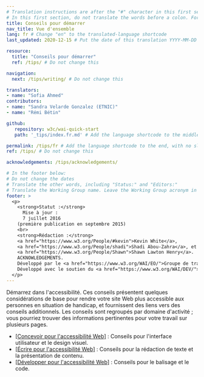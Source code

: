 ```yaml
---
# Translation instructions are after the "#" character in this first section. They are comments that do not show up in the web page. You do not need to translate the instructions after "#".
# In this first section, do not translate the words before a colon. For example, do not translate "title:". Do translate the text after "title:".title: Tips for Getting Started
title: Conseils pour démarrer
nav_title: Vue d'ensemble
lang: fr # Change "en" to the translated-language shortcode
last_updated: 2020-12-15 # Put the date of this translation YYYY-MM-DD (with month in the middle)

resource:
  title: "Conseils pour démarrer"
  ref: /tips/ # Do not change this

navigation:
  next: /tips/writing/ # Do not change this

translators:
- name: "Sofia Ahmed"
contributors:
- name: "Sandra Velarde Gonzalez (ETNIC)"
- name: "Rémi Bétin"

github:
   repository: w3c/wai-quick-start
   path: '_tips/index.fr.md' # Add the language shortcode to the middle of the filename, for example: content/index.fr.md

permalink: /tips/fr # Add the language shortcode to the end, with no slash at the end. For example /path/to/file/fr
ref: /tips/ # Do not change this

acknowledgements: /tips/acknowledgements/

# In the footer below:
# Do not change the dates
# Translate the other words, including "Status:" and "Editors:"
# Translate the Working Group name. Leave the Working Group acronym in English.
footer: >
  <p>
    <strong>Statut :</strong>
      Mise à jour :
      7 juillet 2016
    (première publication en septembre 2015)
    <br>
    <strong>Rédaction :</strong>
    <a href="https://www.w3.org/People/#kevin">Kevin White</a>,
    <a href="https://www.w3.org/People/shadi">Shadi Abou-Zahra</a>, et
    <a href="https://www.w3.org/People/Shawn">Shawn Lawton Henry</a>.
    ACKNOWLEDGEMENTS.
    Développé par le <a href="https://www.w3.org/WAI/EO/">Groupe de travail Éducation et Promotion (EOWG)</a>.
    Développé avec le soutien du <a href="https://www.w3.org/WAI/DEV/">projet WAI-DEV</a>, co-financé par le programme <abbr title="Technologies de la Société de l'information">IST</abbr> de la Commission européenne.
  </p>
---
```


Démarrez dans l'accessibilité. Ces conseils présentent quelques considérations de base pour rendre votre site Web plus accessible aux personnes en situation de handicap, et fournissent des liens vers des conseils additionnels. Les conseils sont regroupés par domaine d'activité&nbsp;; vous pourriez trouver des informations pertinentes pour votre travail sur plusieurs pages.

* [[Concevoir pour l'accessibilité Web]](/tips/designing/)&nbsp;: Conseils pour l'interface utilisateur et le design visuel.
* [[Écrire pour l'accessibilité Web]](/tips/writing/)&nbsp;: Conseils pour la rédaction de texte et la présentation de contenu.
* [[Développer pour l'accessibilité Web]](/tips/developing/)&nbsp;: Conseils pour le balisage et le code.
